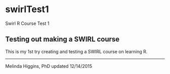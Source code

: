 # swirlTest1
Swirl R Course Test 1

## Testing out making a SWIRL course

This is my 1st try creating and testing a SWIRL course on learning R.

*** 

Melinda Higgins, PhD
updated 12/14/2015

